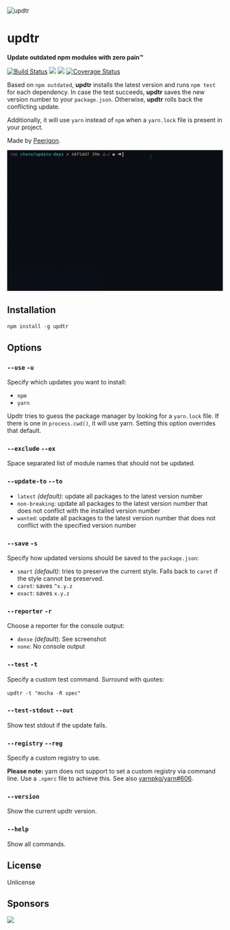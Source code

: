 ![updtr](assets/updtr.jpg)

# updtr

**Update outdated npm modules with zero pain™**

[![Build Status](https://travis-ci.org/peerigon/updtr.svg?branch=master)](https://travis-ci.org/peerigon/updtr)
[![](https://img.shields.io/npm/v/updtr.svg)](https://www.npmjs.com/package/updtr)
[![](https://img.shields.io/npm/dm/updtr.svg)](https://www.npmjs.com/package/updtr)
[![Coverage Status](https://coveralls.io/repos/peerigon/updtr/badge.svg?branch=master&service=github)](https://coveralls.io/github/peerigon/updtr?branch=master)

Based on `npm outdated`, **updtr** installs the latest version and runs `npm test` for each dependency. In case the test succeeds, **updtr** saves the new version number to your `package.json`. Otherwise, **updtr** rolls back the conflicting update.

Additionally, it will use `yarn` instead of `npm` when a `yarn.lock` file is present in your project.

Made by [Peerigon](https://peerigon.com/?pk_campaign=gh-os&pk_kwd=updtr).

![updtr](assets/updtr.gif)

## Installation

```
npm install -g updtr
```

## Options

### `--use` `-u`

Specify which updates you want to install:

- `npm`
- `yarn`

Updtr tries to guess the package manager by looking for a `yarn.lock` file. If there is one in `process.cwd()`, it will use yarn. Setting this option overrides that default.

### `--exclude` `--ex`

Space separated list of module names that should not be updated.

### `--update-to` `--to`

- `latest` *(default)*: update all packages to the latest version number
- `non-breaking`: update all packages to the latest version number that does not conflict with the installed version number
- `wanted`: update all packages to the latest version number that does not conflict with the specified version number

### `--save` `-s`

Specify how updated versions should be saved to the `package.json`:

- `smart` *(default)*: tries to preserve the current style. Falls back to `caret` if the style cannot be preserved.
- `caret`: saves `^x.y.z`
- `exact`: saves `x.y.z`

### `--reporter` `-r`

Choose a reporter for the console output:

- `dense` *(default*): See screenshot
- `none`: No console output

### `--test` `-t`

Specify a custom test command. Surround with quotes:

`updtr -t "mocha -R spec"`

### `--test-stdout` `--out`

Show test stdout if the update fails.

### `--registry` `--reg`

Specify a custom registry to use.

**Please note:** yarn does not support to set a custom registry via command line. Use a `.npmrc` file to achieve this. See also [yarnpkg/yarn#606](https://github.com/yarnpkg/yarn/issues/606).

### `--version`

Show the current updtr version.

### `--help`

Show all commands.

## License

Unlicense

## Sponsors

[<img src="https://assets.peerigon.com/peerigon/logo/peerigon-logo-flat-spinat.png" width="150" />](https://peerigon.com)
